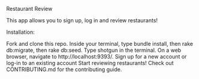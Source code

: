 Restaurant Review

This app allows you to sign up, log in and review restaurants!


Installation:

Fork and clone this repo.
Inside your terminal, type bundle install, then rake db:migrate, then rake db:seed.
Type shotgun in the terminal.
On a web browser, navigate to http://localhost:9393/.
Sign up for a new account or log-in to an existing account
Start reviewing restaurants!
Check out CONTRIBUTING.md for the contributing guide.

